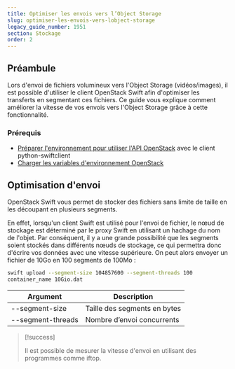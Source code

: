 ```yaml
---
title: Optimiser les envois vers l’Object Storage
slug: optimiser-les-envois-vers-lobject-storage
legacy_guide_number: 1951
section: Stockage
order: 2
---
```



## Préambule
Lors d'envoi de fichiers volumineux vers l'Object Storage (vidéos/images), il est possible d'utiliser le client OpenStack Swift afin d'optimiser les transferts en segmentant ces fichiers.
Ce guide vous explique comment améliorer la vitesse de vos envois vers l'Object Storage grâce à cette fonctionnalité.

### Prérequis
- [Préparer l'environnement pour utiliser l'API OpenStack](../preparer-lenvironnement-pour-utiliser-lapi-openstack/) avec le client python-swiftclient
- [Charger les variables d'environnement OpenStack](../charger-les-variables-denvironnement-openstack/)


## Optimisation d'envoi
OpenStack Swift vous permet de stocker des fichiers sans limite de taille en les découpant en plusieurs segments.

En effet, lorsqu'un client Swift est utilisé pour l'envoi de fichier, le nœud de stockage est déterminé par le proxy Swift en utilisant un hachage du nom de l'objet.
Par conséquent, il y a une grande possibilité que les segments soient stockés dans différents nœuds de stockage, ce qui permettra donc d'écrire vos données avec une vitesse supérieure.
On peut alors envoyer un fichier de 10Go en 100 segments de 100Mo :


```bash
swift upload --segment-size 104857600 --segment-threads 100
container_name 10Gio.dat
```


|Argument|Description|
|---|---|
|--segment-size|Taille des segments en bytes|
|--segment-threads|Nombre d’envoi concurrents|


> [!success]
>
> Il est possible de mesurer la vitesse d'envoi en utilisant des programmes comme iftop.
> 
